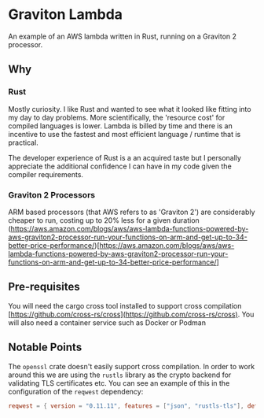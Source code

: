 # Graviton Lambda

An example of an AWS lambda written in Rust, running on a Graviton 2 processor.

## Why

### Rust
Mostly curiosity. I like Rust and wanted to see what it looked like fitting into my day to day problems.
More scientifically, the 'resource cost' for compiled languages is lower. Lambda is billed by time and
there is an incentive to use the fastest and most efficient language / runtime that is practical.

The developer experience of Rust is a an acquired taste but I personally appreciate the additional confidence I 
can have in my code given the compiler requirements.

### Graviton 2 Processors
ARM based processors (that AWS refers to as 'Graviton 2') are considerably cheaper to run, costing up to 20% less for a given duration (https://aws.amazon.com/blogs/aws/aws-lambda-functions-powered-by-aws-graviton2-processor-run-your-functions-on-arm-and-get-up-to-34-better-price-performance/)[https://aws.amazon.com/blogs/aws/aws-lambda-functions-powered-by-aws-graviton2-processor-run-your-functions-on-arm-and-get-up-to-34-better-price-performance/]

## Pre-requisites

You will need the cargo cross tool installed to support cross compilation [https://github.com/cross-rs/cross](https://github.com/cross-rs/cross). You will also need a container service such as Docker or Podman

## Notable Points

The `openssl` crate doesn't easily support cross compilation. In order to work around this we are using the `rustls` library as the crypto backend for validating TLS certificates etc. You can see an example of this
in the configuration of the `reqwest` dependency:

```toml
reqwest = { version = "0.11.11", features = ["json", "rustls-tls"], default-features = false }
```